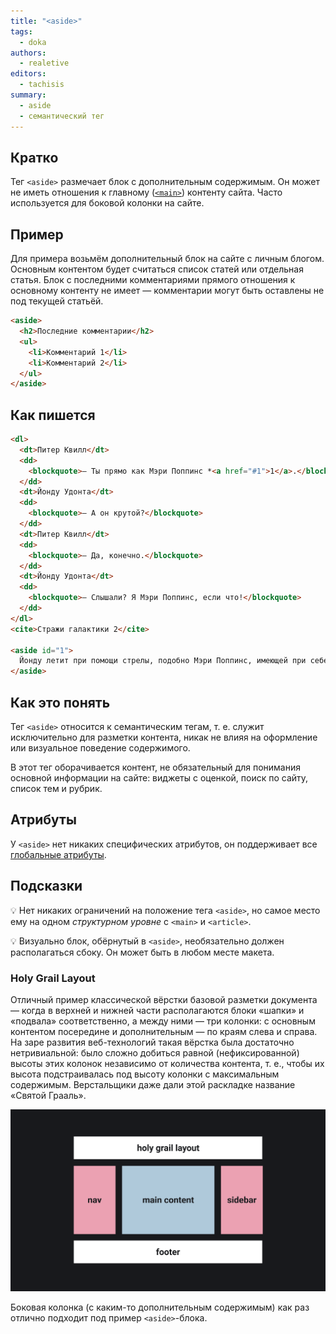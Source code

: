 ```yaml
---
title: "<aside>"
tags:
  - doka
authors:
  - realetive
editors:
  - tachisis
summary:
  - aside
  - семантический тег
---
```

## Кратко

Тег `<aside>` размечает блок с дополнительным содержимым. Он может не иметь отношения к главному ([`<main>`](/html/main/)) контенту сайта. Часто используется для боковой колонки на сайте.

## Пример

Для примера возьмём дополнительный блок на сайте с личным блогом. Основным контентом будет считаться список статей или отдельная статья. Блок с последними комментариями прямого отношения к основному контенту не имеет — комментарии могут быть оставлены не под текущей статьёй.

```html
<aside>
  <h2>Последние комментарии</h2>
  <ul>
    <li>Комментарий 1</li>
    <li>Комментарий 2</li>
  </ul>
</aside>
```

## Как пишется

```html
<dl>
  <dt>Питер Квилл</dt>
  <dd>
    <blockquote>— Ты прямо как Мэри Поппинс *<a href="#1">1</a>.</blockquote>
  </dd>
  <dt>Йонду Удонта</dt>
  <dd>
    <blockquote>— А он крутой?</blockquote>
  </dd>
  <dt>Питер Квилл</dt>
  <dd>
    <blockquote>— Да, конечно.</blockquote>
  </dd>
  <dt>Йонду Удонта</dt>
  <dd>
    <blockquote>— Слышали? Я Мэри Поппинс, если что!</blockquote>
  </dd>
</dl>
<cite>Стражи галактики 2</cite>

<aside id="1">
  Йонду летит при помощи стрелы, подобно Мэри Поппинс, имеющей при себе зонтик.
</aside>
```

## Как это понять

Тег `<aside>` относится к семантическим тегам, т. е. служит исключительно для разметки контента, никак не влияя на оформление или визуальное поведение содержимого.

В этот тег оборачивается контент, не обязательный для понимания основной информации на сайте: виджеты с оценкой, поиск по сайту, список тем и рубрик.

## Атрибуты

У `<aside>` нет никаких специфических атрибутов, он поддерживает все [глобальные атрибуты](/html/global-attrs/).

## Подсказки

💡 Нет никаких ограничений на положение тега `<aside>`, но самое место ему на одном _структурном уровне_ с `<main>` и `<article>`.

💡 Визуально блок, обёрнутый в `<aside>`, необязательно должен располагаться сбоку. Он может быть в любом месте макета.

### Holy Grail Layout

Отличный пример классической вёрстки базовой разметки документа — когда в верхней и нижней части располагаются блоки «шапки» и «подвала» соответственно, а между ними — три колонки: с основным контентом посередине и дополнительным — по краям слева и справа. На заре развития веб-технологий такая вёрстка была достаточно нетривиальной: было сложно добиться равной (нефиксированной) высоты этих колонок независимо от количества контента, т. е., чтобы их высота подстраивалась под высоту колонки с максимальным содержимым. Верстальщики даже дали этой раскладке название «Святой Грааль».

![Grid-сетка для Angular](images/1.png)

Боковая колонка (с каким-то дополнительным содержимым) как раз отлично подходит под пример `<aside>`-блока.
